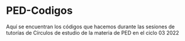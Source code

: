 # PED-Codigos
Aquí se encuentran los códigos que hacemos durante las sesiones de tutorías de Círculos de estudio de la materia de PED en el ciclo 03 2022
